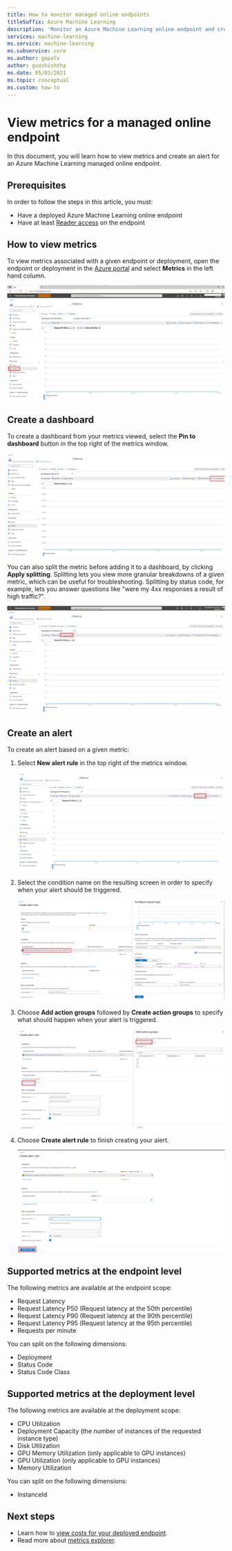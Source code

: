 ```yaml
---
title: How to monitor managed online endpoints
titleSuffix: Azure Machine Learning
description: 'Monitor an Azure Machine Learning online endpoint and create your first alert.'
services: machine-learning
ms.service: machine-learning
ms.subservice: core
ms.author: gopalv
author: gvashishtha
ms.date: 05/03/2021
ms.topic: conceptual
ms.custom: how-to
---
```


# View metrics for a managed online endpoint

In this document, you will learn how to view metrics and create an alert for an Azure Machine Learning managed online endpoint.

## Prerequisites

In order to follow the steps in this article, you must:

- Have a deployed Azure Machine Learning online endpoint
- Have at least [Reader access](../role-based-access-control/role-assignments-portal.md) on the endpoint

## How to view metrics

To view metrics associated with a given endpoint or deployment, open the endpoint or deployment in the [Azure portal](https://portal.azure.com) and select **Metrics** in the left hand column.

[![Metrics button](./media/how-to-monitor-online-endpoints/1.click-metric.png)](./media/how-to-monitor-online-endpoints/1.click-metric.png#lightbox)

## Create a dashboard

To create a dashboard from your metrics viewed, select the **Pin to dashboard** button in the top right of the metrics window.

[![Screenshot showing "Pin to Dashboard" button surrounded by a red box](./media/how-to-monitor-online-endpoints/1.pin-to-dashboard.png)](./media/how-to-monitor-online-endpoints/1.pin-to-dashboard.png#lightbox)

You can also split the metric before adding it to a dashboard, by clicking **Apply splitting**. Splitting lets you view more granular breakdowns of a given metric, which can be useful for troubleshooting. Splitting by status code, for example, lets you answer questions like "were my 4xx responses a result of high traffic?".

[![Screenshot showing "Apply Splitting" button surrounded by a red box](./media/how-to-monitor-online-endpoints/2.apply-splitting.png)](./media/how-to-monitor-online-endpoints/2.apply-splitting.png#lightbox)

## Create an alert

To create an alert based on a given metric:

1. Select **New alert rule** in the top right of the metrics window.

    [![Screenshot showing "New alert rule" button surrounded by a red box](./media/how-to-monitor-online-endpoints/3.new-alert-rule.png)](./media/how-to-monitor-online-endpoints/3.new-alert-rule.png#lightbox)

1. Select the condition name on the resulting screen in order to specify when your alert should be triggered.

    [![Screenshot showing "Configure signal logic" button surrounded by a red box](./media/how-to-monitor-online-endpoints/4.configure-signal-logic.png)](./media/how-to-monitor-online-endpoints/4.configure-signal-logic.png#lightbox)

1. Choose **Add action groups** followed by **Create action groups** to specify what should happen when your alert is triggered.

    [![Screenshot showing "Create action group" button surrounded by a red box](./media/how-to-monitor-online-endpoints/5.create-action-group.png)](./media/how-to-monitor-online-endpoints/5.create-action-group.png#lightbox)

1. Choose **Create alert rule** to finish creating your alert.

    [![Screenshot showing "Create alert rule" button surrounded by a red box](./media/how-to-monitor-online-endpoints/6.create-alert-rule.png)](./media/how-to-monitor-online-endpoints/6.create-alert-rule.png#lightbox)

## Supported metrics at the endpoint level

The following metrics are available at the endpoint scope:

- Request Latency
- Request Latency P50 (Request latency at the 50th percentile)
- Request Latency P90 (Request latency at the 90th percentile)
- Request Latency P95 (Request latency at the 95th percentile)
- Requests per minute

You can split on the following dimensions:

- Deployment
- Status Code
- Status Code Class

## Supported metrics at the deployment level

The following metrics are available at the deployment scope:

- CPU Utilization
- Deployment Capacity (the number of instances of the requested instance type)
- Disk Utilization
- GPU Memory Utilization (only applicable to GPU instances)
- GPU Utilization (only applicable to GPU instances)
- Memory Utilization

You can split on the following dimensions:

- InstanceId

## Next steps

* Learn how to [view costs for your deployed endpoint](./how-to-view-online-endpoints-costs.md).
* Read more about [metrics explorer](../azure-monitor/essentials/metrics-charts.md).